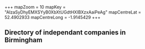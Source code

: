 +++
mapZoom = 10
mapKey = "AIzaSyDhyEMXSYyB0XbXtUGdtHXIBXzxAaiPeAg"
mapCentreLat = 52.4902933
mapCentreLong = -1.9145429
+++

## Directory of independant companies in Birmingham
